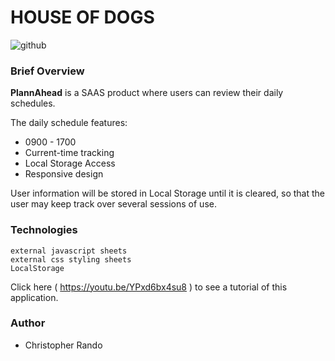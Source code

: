 # HOUSE OF DOGS

![github](https://img.shields.io/badge/license-Apache-brightgreen.svg)

### Brief Overview
**PlannAhead** is a SAAS product where users can review their daily schedules.

The daily schedule features:
  * 0900 - 1700
  * Current-time tracking
  * Local Storage Access
  * Responsive design

User information will be stored in Local Storage until it is cleared, so that the user may keep track over several sessions of use.

        

### Technologies

```
external javascript sheets
external css styling sheets
LocalStorage
```

Click here ( https://youtu.be/YPxd6bx4su8 ) to see a tutorial of this application.


### Author
  * Christopher Rando

